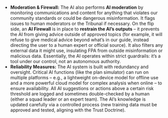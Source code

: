- **Moderation & Firewall:** The AI also performs **AI moderation** by monitoring communications and content for anything that violates our community standards or could be dangerous misinformation. It flags issues to human moderators or the Tribunal if necessary. On the flip side, an **AI Firewall** is in place to **restrain the AI’s outputs** – it prevents the AI from giving advice outside of approved topics (for example, it will refuse to give medical advice beyond what’s in our guide, instead directing the user to a human expert or official source). It also filters any external data it might use, insulating FPA from outside misinformation or malicious data. Essentially, the AI operates within strict guardrails: it’s a tool under our control, not an autonomous authority.  
- **Reliability Measures:** The AI system is built with redundancy and oversight. Critical AI functions (like the plan simulator) can run on multiple platforms – e.g., a lightweight on-device model for offline use and a more powerful cloud model for complex analysis when online – to ensure availability. All AI suggestions or actions above a certain risk threshold are logged and sometimes double-checked by a human (either a squad leader or an expert team). The AI’s knowledge is updated carefully via a controlled process (new training data must be approved and tested, aligning with the Trust Doctrine).